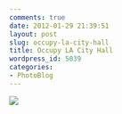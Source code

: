 ```yaml
---
comments: true
date: 2012-01-29 21:39:51
layout: post
slug: occupy-la-city-hall
title: Occupy LA City Hall
wordpress_id: 5039
categories:
- PhotoBlog
---
```


![](http://ryanfitzer.com/main/wp-content/uploads/2012/01/ola-city-hall-tower1-531x800.jpg)
